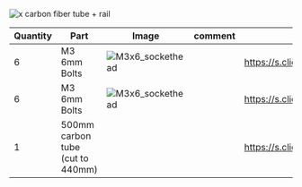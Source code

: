 ![x carbon fiber tube + rail](https://user-images.githubusercontent.com/37383368/138726384-6cb52031-3131-47fd-98e0-cadc4a8e028c.gif)

| Quantity | Part                         | Image             | comment  | Links  |
| ------ | ----                           | -------              | -----  | -----	|
| 6       | M3 6mm Bolts       | ![M3x6_sockethead](https://user-images.githubusercontent.com/37383368/138724167-c1794f11-cee4-48e3-b2b1-a8d4058ca056.png) |  | https://s.click.aliexpress.com/e/_9RMap3  |
| 6       | M3 6mm Bolts     | ![M3x6_sockethead](https://user-images.githubusercontent.com/37383368/137975763-587066e6-5abb-41c4-af7f-da78126b2731.png)  |    | https://s.click.aliexpress.com/e/_9RWMof |
| 1       | 500mm carbon tube (cut to 440mm)     |   |    | https://s.click.aliexpress.com/e/_9jUw9p |
